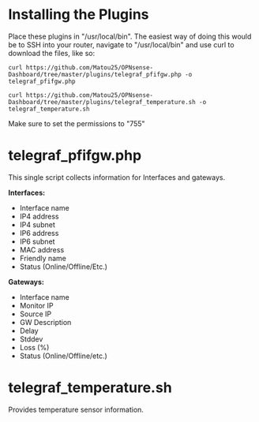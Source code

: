 # Installing the Plugins
Place these plugins in "/usr/local/bin". The easiest way of doing this would be to SSH into your router, navigate to "/usr/local/bin" and use curl to download the files, like so:


`curl https://github.com/Matou25/OPNsense-Dashboard/tree/master/plugins/telegraf_pfifgw.php -o telegraf_pfifgw.php`

`curl https://github.com/Matou25/OPNsense-Dashboard/tree/master/plugins/telegraf_temperature.sh -o telegraf_temperature.sh`

Make sure to set the permissions to "755"

# telegraf_pfifgw.php

This single script collects information for Interfaces and gateways.

**Interfaces:**
* Interface name
* IP4 address
* IP4 subnet
* IP6 address
* IP6 subnet
* MAC address
* Friendly name
* Status (Online/Offline/Etc.)

**Gateways:**
* Interface name
* Monitor IP
* Source IP
* GW Description
* Delay
* Stddev
* Loss (%)
* Status (Online/Offline/etc.)


# telegraf_temperature.sh

Provides temperature sensor information.
